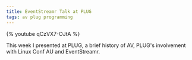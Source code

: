 ```yaml
---
title: EventStreamr Talk at PLUG
tags: av plug programming
---
```


{% youtube qCzVX7-OJtA %}

<!--more-->

This week I presented at PLUG, a brief history of AV, PLUG's involvement with Linux Conf AU and EventStreamr.
